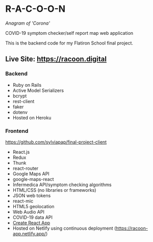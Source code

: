 # R-A-C-O-O-N
*Anagram of 'Corona'* 

COVID-19 symptom checker/self report map web application

This is the backend code for my Flatiron School final project.

## Live Site: https://racoon.digital

### Backend

* Ruby on Rails
* Active Model Serializers
* bcrypt
* rest-client
* faker
* dotenv
* Hosted on Heroku

### Frontend

https://github.com/sylviapap/final-project-client

* React.js
* Redux
* Thunk
* react-router
* Google Maps API
* google-maps-react
* Infermedica API/symptom checking algorithms
* HTML/CSS (no libraries or frameworks)
* JSON web tokens
* react-mic
* HTML5 geolocation
* Web Audio API
* COVID-19 data API
* [Create React App](https://github.com/facebook/create-react-app)
* Hosted on Netlify using continuous deployment (https://racoon-app.netlify.app/)